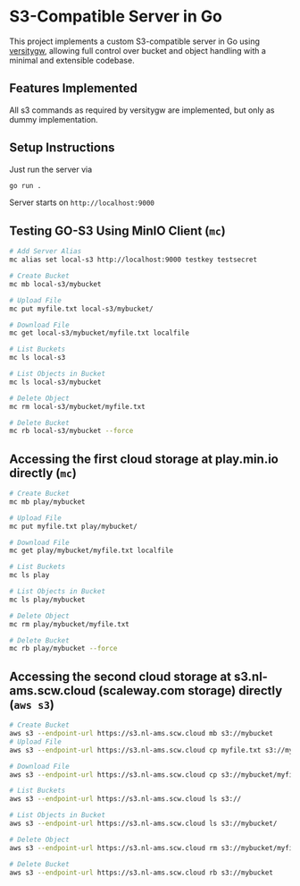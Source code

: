 # S3-Compatible Server in Go

This project implements a custom S3-compatible server in Go using
[versitygw](https://github.com/versity/versitygw),
allowing full control over bucket and object handling with a minimal and extensible codebase.

## Features Implemented

All s3 commands as required by versitygw are implemented,
but only as dummy implementation.

## Setup Instructions

Just run the server via

```bash
go run .
```

Server starts on `http://localhost:9000`

## Testing GO-S3 Using MinIO Client (`mc`)

```bash
# Add Server Alias
mc alias set local-s3 http://localhost:9000 testkey testsecret

# Create Bucket
mc mb local-s3/mybucket

# Upload File
mc put myfile.txt local-s3/mybucket/

# Download File
mc get local-s3/mybucket/myfile.txt localfile

# List Buckets
mc ls local-s3

# List Objects in Bucket
mc ls local-s3/mybucket

# Delete Object
mc rm local-s3/mybucket/myfile.txt

# Delete Bucket
mc rb local-s3/mybucket --force
```

## Accessing the first cloud storage at play.min.io directly (`mc`)

```bash
# Create Bucket
mc mb play/mybucket

# Upload File
mc put myfile.txt play/mybucket/

# Download File
mc get play/mybucket/myfile.txt localfile

# List Buckets
mc ls play

# List Objects in Bucket
mc ls play/mybucket

# Delete Object
mc rm play/mybucket/myfile.txt

# Delete Bucket
mc rb play/mybucket --force
```

## Accessing the second cloud storage at s3.nl-ams.scw.cloud (scaleway.com storage) directly (`aws s3`)

```bash
# Create Bucket
aws s3 --endpoint-url https://s3.nl-ams.scw.cloud mb s3://mybucket
# Upload File
aws s3 --endpoint-url https://s3.nl-ams.scw.cloud cp myfile.txt s3://mybucket/

# Download File
aws s3 --endpoint-url https://s3.nl-ams.scw.cloud cp s3://mybucket/myfile.txt myfile.txt 

# List Buckets
aws s3 --endpoint-url https://s3.nl-ams.scw.cloud ls s3:// 

# List Objects in Bucket
aws s3 --endpoint-url https://s3.nl-ams.scw.cloud ls s3://mybucket/ 

# Delete Object
aws s3 --endpoint-url https://s3.nl-ams.scw.cloud rm s3://mybucket/myfile.txt

# Delete Bucket
aws s3 --endpoint-url https://s3.nl-ams.scw.cloud rb s3://mybucket 
```
